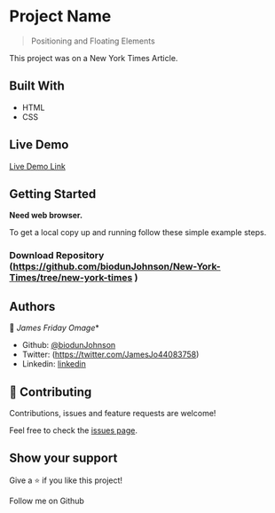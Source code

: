 # Project Name

> Positioning and Floating Elements





This project was on a New York Times Article.

## Built With

- HTML
- CSS

## Live Demo

[Live Demo Link](https://raw.githack.com/biodunJohnson/New-York-Times/new-york-times/index.html )


## Getting Started

**Need web browser.**

To get a local copy up and running follow these simple example steps.


### Download Repository (https://github.com/biodunJohnson/New-York-Times/tree/new-york-times )


## Authors

👤 *James Friday Omage**

- Github: [@biodunJohnson](https://github.com/biodunJohnson)
- Twitter: (https://twitter.com/JamesJo44083758)
- Linkedin: [linkedin](https://www.linkedin.com/in/friday-omage-299a04b4/)



## 🤝 Contributing

Contributions, issues and feature requests are welcome!

Feel free to check the [issues page](https://github.com/biodunJohnson/New-York-Times/issues).

## Show your support

Give a ⭐️ if you like this project!

Follow me on Github
